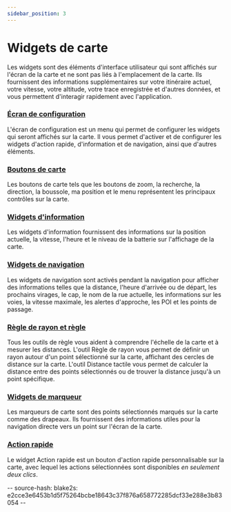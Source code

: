 ```yaml
---
sidebar_position: 3
---
```


# Widgets de carte

Les widgets sont des éléments d'interface utilisateur qui sont affichés sur l'écran de la carte et ne sont pas liés à l'emplacement de la carte. Ils fournissent des informations supplémentaires sur votre itinéraire actuel, votre vitesse, votre altitude, votre trace enregistrée et d'autres données, et vous permettent d'interagir rapidement avec l'application.

### [Écran de configuration](./configure-screen.md)

L'écran de configuration est un menu qui permet de configurer les widgets qui seront affichés sur la carte. Il vous permet d'activer et de configurer les widgets d'action rapide, d'information et de navigation, ainsi que d'autres éléments.

### [Boutons de carte](./map-buttons.md)

Les boutons de carte tels que les boutons de zoom, la recherche, la direction, la boussole, ma position et le menu représentent les principaux contrôles sur la carte.

### [Widgets d'information](./info-widgets.md)

Les widgets d'information fournissent des informations sur la position actuelle, la vitesse, l'heure et le niveau de la batterie sur l'affichage de la carte.

### [Widgets de navigation](./nav-widgets.md)

Les widgets de navigation sont activés pendant la navigation pour afficher des informations telles que la distance, l'heure d'arrivée ou de départ, les prochains virages, le cap, le nom de la rue actuelle, les informations sur les voies, la vitesse maximale, les alertes d'approche, les POI et les points de passage.

### [Règle de rayon et règle](./radius-ruler.md)

Tous les outils de règle vous aident à comprendre l'échelle de la carte et à mesurer les distances. L'outil Règle de rayon vous permet de définir un rayon autour d'un point sélectionné sur la carte, affichant des cercles de distance sur la carte. L'outil Distance tactile vous permet de calculer la distance entre des points sélectionnés ou de trouver la distance jusqu'à un point spécifique.

### [Widgets de marqueur](./markers.md)

Les marqueurs de carte sont des points sélectionnés marqués sur la carte comme des drapeaux. Ils fournissent des informations utiles pour la navigation directe vers un point sur l'écran de la carte.

### [Action rapide](./quick-action.md)

Le widget Action rapide est un bouton d'action rapide personnalisable sur la carte, avec lequel les actions sélectionnées sont disponibles *en seulement deux clics*.

-- source-hash: blake2s: e2cce3e6453b1d5f75264bcbe18643c37f876a658772285dcf33e288e3b83054 --
